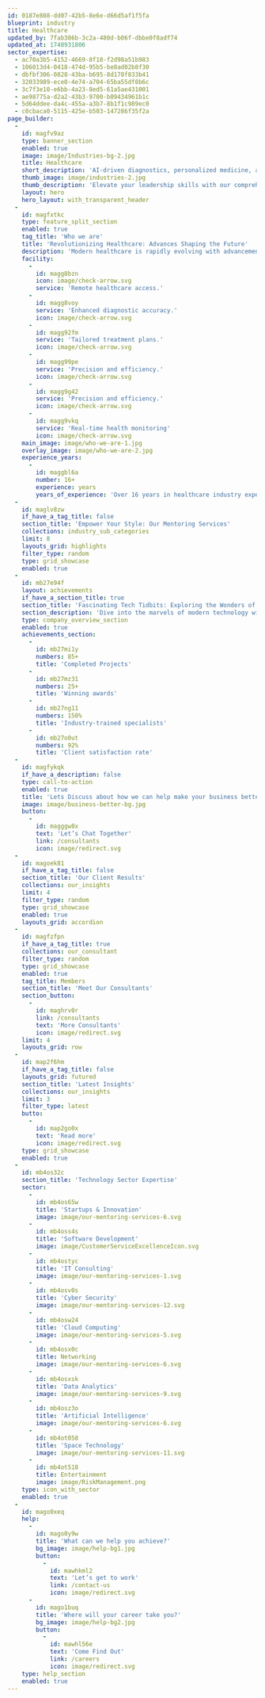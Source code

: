 ```yaml
---
id: 0187e808-dd07-42b5-8e6e-d66d5af1f5fa
blueprint: industry
title: Healthcare
updated_by: 7fab386b-3c2a-480d-b06f-dbbe0f8adf74
updated_at: 1748931806
sector_expertise:
  - ac70a3b5-4152-4669-8f18-f2d98a51b983
  - 106013d4-0418-474d-95b5-be8ad02b8f30
  - dbfbf306-0828-43ba-b695-8d178f833b41
  - 32033989-ece0-4e74-a704-65ba55df8b6c
  - 3c7f3e10-e6bb-4a23-8ed5-61a5ae431001
  - ae98775a-d2a2-43b3-9700-b09434961b1c
  - 5d64ddee-da4c-455a-a3b7-8b1f1c989ec0
  - c0cbaca0-5115-425e-b503-147286f35f2a
page_builder:
  -
    id: magfv9az
    type: banner_section
    enabled: true
    image: image/Industries-bg-2.jpg
    title: Healthcare
    short_description: 'AI-driven diagnostics, personalized medicine, and telehealth reshape modern healthcare.'
    thumb_image: image/industries-2.jpg
    thumb_description: 'Elevate your leadership skills with our comprehensive Leadership Coaching program. Designed for emerging leaders, middle managers, and senior executives, our coaching offers personalized one-on-one sessions, 360-degree feedback, and action learning projects. Enhance your communication, strategic thinking, and conflict resolution skills while fostering emotional'
    layout: hero
    hero_layout: with_transparent_header
  -
    id: magfxtkc
    type: feature_split_section
    enabled: true
    tag_title: 'Who we are'
    title: 'Revolutionizing Healthcare: Advances Shaping the Future'
    description: 'Modern healthcare is rapidly evolving with advancements that enhance patient outcomes, streamline operations, and promote overall wellness. Innovations in technology, personalized medicine, and patient care are shaping the future of the industry, making healthcare more efficient and accessible.'
    facility:
      -
        id: magg8bzn
        icon: image/check-arrow.svg
        service: 'Remote healthcare access.'
      -
        id: magg8voy
        service: 'Enhanced diagnostic accuracy.'
        icon: image/check-arrow.svg
      -
        id: magg92fm
        service: 'Tailored treatment plans.'
        icon: image/check-arrow.svg
      -
        id: magg99pe
        service: 'Precision and efficiency.'
        icon: image/check-arrow.svg
      -
        id: magg9g42
        service: 'Precision and efficiency.'
        icon: image/check-arrow.svg
      -
        id: magg9vkq
        service: 'Real-time health monitoring'
        icon: image/check-arrow.svg
    main_image: image/who-we-are-1.jpg
    overlay_image: image/who-we-are-2.jpg
    experience_years:
      -
        id: maggbl6a
        number: 16+
        experience: years
        years_of_experience: 'Over 16 years in healthcare industry expertise.'
  -
    id: maglv8zw
    if_have_a_tag_title: false
    section_title: 'Empower Your Style: Our Mentoring Services'
    collections: industry_sub_categories
    limit: 8
    layouts_grid: highlights
    filter_type: random
    type: grid_showcase
    enabled: true
  -
    id: mb27e94f
    layout: achievements
    if_have_a_section_title: true
    section_title: 'Fascinating Tech Tidbits: Exploring the Wonders of Technology'
    section_description: 'Dive into the marvels of modern technology with our collection of fun facts! Discover intriguing insights and surprising details about the gadgets, innovations, and digital advancements that shape our'
    type: company_overview_section
    enabled: true
    achievements_section:
      -
        id: mb27mi1y
        numbers: 85+
        title: 'Completed Projects'
      -
        id: mb27mz31
        numbers: 25+
        title: 'Winning awards'
      -
        id: mb27ng11
        numbers: 150%
        title: 'Industry-trained specialists'
      -
        id: mb27o0ut
        numbers: 92%
        title: 'Client satisfaction rate'
  -
    id: magfykqk
    if_have_a_description: false
    type: call-to-action
    enabled: true
    title: 'Lets Discuss about how we can help make your business better'
    image: image/business-better-bg.jpg
    button:
      -
        id: magggw8x
        text: 'Let’s Chat Together'
        link: /consultants
        icon: image/redirect.svg
  -
    id: magoek81
    if_have_a_tag_title: false
    section_title: 'Our Client Results'
    collections: our_insights
    limit: 4
    filter_type: random
    type: grid_showcase
    enabled: true
    layouts_grid: accordion
  -
    id: magfzfpn
    if_have_a_tag_title: true
    collections: our_consultant
    filter_type: random
    type: grid_showcase
    enabled: true
    tag_title: Members
    section_title: 'Meet Our Consultants'
    section_button:
      -
        id: maghrv0r
        link: /consultants
        text: 'More Consultants'
        icon: image/redirect.svg
    limit: 4
    layouts_grid: row
  -
    id: map2f6hm
    if_have_a_tag_title: false
    layouts_grid: futured
    section_title: 'Latest Insights'
    collections: our_insights
    limit: 3
    filter_type: latest
    butto:
      -
        id: map2go0x
        text: 'Read more'
        icon: image/redirect.svg
    type: grid_showcase
    enabled: true
  -
    id: mb4os32c
    section_title: 'Technology Sector Expertise'
    sector:
      -
        id: mb4os65w
        title: 'Startups & Innovation'
        image: image/our-mentoring-services-6.svg
      -
        id: mb4oss4s
        title: 'Software Development'
        image: image/CustomerServiceExcellenceIcon.svg
      -
        id: mb4ostyc
        title: 'IT Consulting'
        image: image/our-mentoring-services-1.svg
      -
        id: mb4osv0s
        title: 'Cyber Security'
        image: image/our-mentoring-services-12.svg
      -
        id: mb4osw24
        title: 'Cloud Computing'
        image: image/our-mentoring-services-5.svg
      -
        id: mb4osx0c
        title: Networking
        image: image/our-mentoring-services-6.svg
      -
        id: mb4osxsk
        title: 'Data Analytics'
        image: image/our-mentoring-services-9.svg
      -
        id: mb4osz3o
        title: 'Artificial Intelligence'
        image: image/our-mentoring-services-6.svg
      -
        id: mb4ot058
        title: 'Space Technology'
        image: image/our-mentoring-services-11.svg
      -
        id: mb4ot518
        title: Entertainment
        image: image/RiskManagement.png
    type: icon_with_sector
    enabled: true
  -
    id: mago0xeq
    help:
      -
        id: mago0y9w
        title: 'What can we help you achieve?'
        bg_image: image/help-bg1.jpg
        button:
          -
            id: mawhkml2
            text: 'Let’s get to work'
            link: /contact-us
            icon: image/redirect.svg
      -
        id: mago1buq
        title: 'Where will your career take you?'
        bg_image: image/help-bg2.jpg
        button:
          -
            id: mawhl56e
            text: 'Come Find Out'
            link: /careers
            icon: image/redirect.svg
    type: help_section
    enabled: true
---
```

